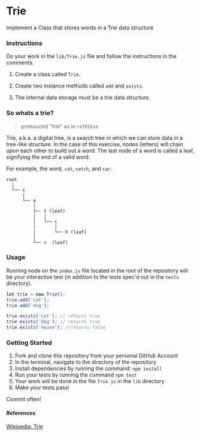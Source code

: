 # Trie

Implement a Class that stores words in a Trie data structure

### Instructions

Do your work in the `lib/Trie.js` file and follow the instructions in the comments.

1. Create a class called `Trie`.

2. Create two instance methods called `add` and `exists`.

3. The internal data storage must be a trie data structure.

### So whats a trie?

> pronouced "trie" as in `reTRIEve`

Trie, a.k.a. a digital tree, is a search tree in which we can store data in a tree-like structure. In the case of this exercise, nodes (letters) will chain upon each other to build out a word. The last node of a word is called a leaf, signifying the end of a valid word.

For example, the word, `cat`, `catch`, and `car`.

```
root
  |
  └── c
      |
      └── a
          |
          ├─- t (leaf)
          |   |
          |   └── c
          |       |
          |       └── h (leaf)
          |
          └── r  (leaf)
```

### Usage

Running node on the `index.js` file located in the root of the repository will be your interactive test (in addition to the tests spec'd out in the `tests` directory).

```javascript
let trie = new Trie();
trie.add('cat');
trie.add('dog');

trie.exists('cat'); // returns true
trie.exists('dog'); // returns true
trie.exists('mouse'); //returns false
```

### Getting Started

1. Fork and clone this repository from your personal GitHub Account
2. In the terminal, navigate to the directory of the repository
3. Install dependencies by running the command: `npm install`
4. Run your tests by running the command `npm test`
5. Your work will be done in the file `Trie.js` in the `lib` directory.
6. Make your tests pass!

Commit often!

#### References

[Wikipedia: Trie](https://en.wikipedia.org/wiki/Trie)
